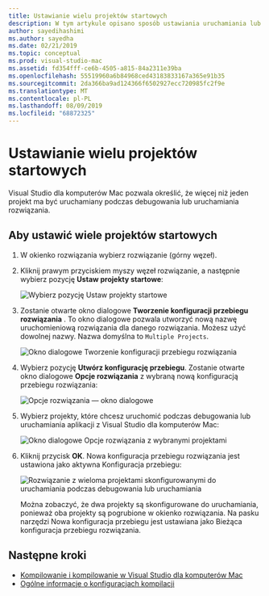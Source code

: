 ```yaml
---
title: Ustawianie wielu projektów startowych
description: W tym artykule opisano sposób ustawiania uruchamiania lub debugowania wielu projektów.
author: sayedihashimi
ms.author: sayedha
ms.date: 02/21/2019
ms.topic: conceptual
ms.prod: visual-studio-mac
ms.assetid: fd354fff-ce6b-4505-a815-84a2311e39ba
ms.openlocfilehash: 55519960a6b84968ced43183833167a365e91b35
ms.sourcegitcommit: 2da366ba9ad124366f6502927ecc720985fc2f9e
ms.translationtype: MT
ms.contentlocale: pl-PL
ms.lasthandoff: 08/09/2019
ms.locfileid: "68872325"
---
```

# <a name="set-multiple-startup-projects"></a>Ustawianie wielu projektów startowych

Visual Studio dla komputerów Mac pozwala określić, że więcej niż jeden projekt ma być uruchamiany podczas debugowania lub uruchamiania rozwiązania.

## <a name="to-set-multiple-startup-projects"></a>Aby ustawić wiele projektów startowych

1. W okienko rozwiązania wybierz rozwiązanie (górny węzeł).

2. Kliknij prawym przyciskiem myszy węzeł rozwiązanie, a następnie wybierz pozycję **Ustaw projekty startowe**:

   ![Wybierz pozycję Ustaw projekty startowe](media/startup-proj-ctx-menu.png)

3. Zostanie otwarte okno dialogowe **Tworzenie konfiguracji przebiegu rozwiązania** . To okno dialogowe pozwala utworzyć nową nazwę uruchomieniową rozwiązania dla danego rozwiązania. Możesz użyć dowolnej nazwy. Nazwa domyślna to `Multiple Projects`.

   ![Okno dialogowe Tworzenie konfiguracji przebiegu rozwiązania](media/create-sln-run-config.png)

4. Wybierz pozycję **Utwórz konfigurację przebiegu**. Zostanie otwarte okno dialogowe **Opcje rozwiązania** z wybraną nową konfiguracją przebiegu rozwiązania:

   ![Opcje rozwiązania — okno dialogowe](media/sln-options-run-config-multi-projects.png)

5. Wybierz projekty, które chcesz uruchomić podczas debugowania lub uruchamiania aplikacji z Visual Studio dla komputerów Mac:

   ![Okno dialogowe Opcje rozwiązania z wybranymi projektami](media/sln-options-run-config-multi-projects-configured.png)

6. Kliknij przycisk **OK**. Nowa konfiguracja przebiegu rozwiązania jest ustawiona jako aktywna Konfiguracja przebiegu:

   ![Rozwiązanie z wieloma projektami skonfigurowanymi do uruchamiania podczas debugowania lub uruchamiania](media/startup-project-configured.png)

   Można zobaczyć, że dwa projekty są skonfigurowane do uruchamiania, ponieważ oba projekty są pogrubione w okienko rozwiązania. Na pasku narzędzi Nowa konfiguracja przebiegu jest ustawiana jako Bieżąca konfiguracja przebiegu rozwiązania.

## <a name="next-steps"></a>Następne kroki

- [Kompilowanie i kompilowanie w Visual Studio dla komputerów Mac](compiling-and-building.md)
- [Ogólne informacje o konfiguracjach kompilacji](configurations.md)
